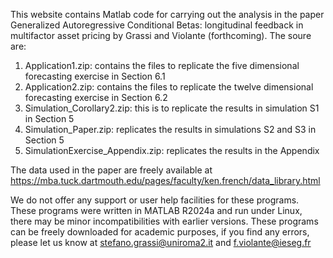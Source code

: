 This website contains Matlab code for carrying out the analysis in the paper Generalized Autoregressive Conditional Betas: longitudinal feedback in multifactor asset pricing by Grassi and Violante (forthcoming). 
The soure are:  
   1) Application1.zip: contains the files to replicate the five dimensional forecasting exercise in Section 6.1
   2) Application2.zip: contains the files to replicate the twelve dimensional forecasting exercise in Section 6.2
   3) Simulation_Corollary2.zip: this is to replicate the results in simulation S1 in Section 5
   4) Simulation_Paper.zip: replicates the results in simulations S2 and S3 in Section 5
   5) SimulationExercise_Appendix.zip: replicates the results in the Appendix

The data used in the paper are freely available at https://mba.tuck.dartmouth.edu/pages/faculty/ken.french/data_library.html

We do not offer any support or user help facilities for these programs. These programs were written in MATLAB R2024a and run under Linux, there may be minor incompatibilities with earlier versions.
These programs can be freely downloaded for academic purposes, if you find any errors, please let us know at stefano.grassi@uniroma2.it and f.violante@ieseg.fr 
